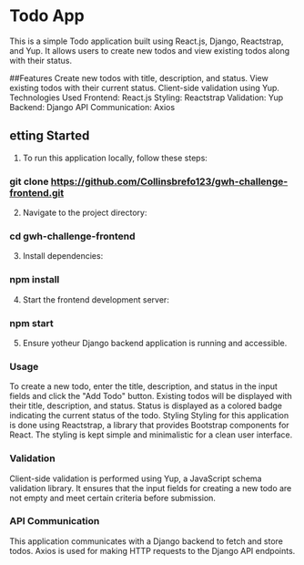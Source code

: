 # Todo App
This is a simple Todo application built using React.js, Django, Reactstrap, and Yup. It allows users to create new todos and view existing todos along with their status.

##Features
Create new todos with title, description, and status.
View existing todos with their current status.
Client-side validation using Yup.
Technologies Used
Frontend: React.js
Styling: Reactstrap
Validation: Yup
Backend: Django
API Communication: Axios

## etting Started
1. To run this application locally, follow these steps:
### git clone https://github.com/Collinsbrefo123/gwh-challenge-frontend.git

2. Navigate to the project directory:
### cd gwh-challenge-frontend

3. Install dependencies:
### npm install

4. Start the frontend development server:
### npm start

5. Ensure yotheur Django backend application is running and accessible.

### Usage
To create a new todo, enter the title, description, and status in the input fields and click the "Add Todo" button.
Existing todos will be displayed with their title, description, and status.
Status is displayed as a colored badge indicating the current status of the todo.
Styling
Styling for this application is done using Reactstrap, a library that provides Bootstrap components for React. The styling is kept simple and minimalistic for a clean user interface.

### Validation
Client-side validation is performed using Yup, a JavaScript schema validation library. It ensures that the input fields for creating a new todo are not empty and meet certain criteria before submission.

### API Communication
This application communicates with a Django backend to fetch and store todos. Axios is used for making HTTP requests to the Django API endpoints.